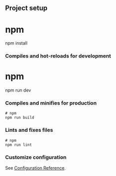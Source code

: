 ## Project setup

# npm
npm install

### Compiles and hot-reloads for development
# npm
npm run dev

### Compiles and minifies for production

```
# npm
npm run build
```

### Lints and fixes files

```
# npm
npm run lint
```

### Customize configuration

See [Configuration Reference](https://vitejs.dev/config/).
